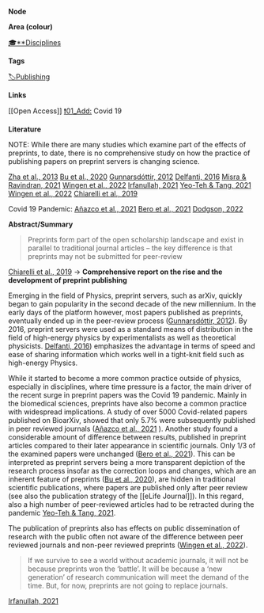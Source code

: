 **Node**

**Area (colour)**

[🎓**Disciplines](https://lean-sphynx-49b.notion.site/Disciplines-72ba770b397c4f34aed13a10d8d0cc3e?pvs=21)

**Tags**

[🏷️Publishing](https://lean-sphynx-49b.notion.site/Publishing-8d3c55fe5c894b3b9c1ebb666ebe341d?pvs=21)

**Links**

[[Open Access]] [❗01_Add:](https://lean-sphynx-49b.notion.site/01_Add-a47e54a5370f448cac702618787518b4?pvs=21) Covid 19

**Literature**

NOTE: While there are many studies which examine part of the effects of preprints, to date, there is no comprehensive study on how the practice of publishing papers on preprint servers is changing science.

[Zha et al., 2013](https://lean-sphynx-49b.notion.site/Zha-et-al-2013-ae22a438854d400ebc0372c1d3cc308b?pvs=21) [Bu et al., 2020](https://lean-sphynx-49b.notion.site/Bu-et-al-2020-f3041d9f38f342faa76f1ec29216c16e?pvs=21) [Gunnarsdóttir, 2012](https://lean-sphynx-49b.notion.site/Gunnarsd-ttir-2012-1d6f0e40d9e6400c96a9b4748c9d3867?pvs=21) [Delfanti, 2016](https://lean-sphynx-49b.notion.site/Delfanti-2016-0144403989904b7fb61757d03cdeadff?pvs=21) [Misra & Ravindran, 2021](https://lean-sphynx-49b.notion.site/Misra-Ravindran-2021-60b7ce0d0d4d4722825f7b3b7ad9d8f9?pvs=21) [Wingen et al., 2022](https://lean-sphynx-49b.notion.site/Wingen-et-al-2022-44327650e5c147cb830dc7a6253e2bd3?pvs=21) [Irfanullah, 2021](https://lean-sphynx-49b.notion.site/Irfanullah-2021-c77a515e57594f4cbfe84d62f3134af9?pvs=21) [Yeo-Teh & Tang, 2021](https://lean-sphynx-49b.notion.site/Yeo-Teh-Tang-2021-53c82c06d1334406a7a6c00cf88bd59a?pvs=21) [Wingen et al., 2022](https://lean-sphynx-49b.notion.site/Wingen-et-al-2022-44327650e5c147cb830dc7a6253e2bd3?pvs=21) [Chiarelli et al., 2019](https://lean-sphynx-49b.notion.site/Chiarelli-et-al-2019-f55f4c36f32249c9a6cb04755f903958?pvs=21)

Covid 19 Pandemic: [Añazco et al., 2021](https://lean-sphynx-49b.notion.site/A-azco-et-al-2021-24ab73cbe6bb48ad9599a8c9accbff41?pvs=21) [Bero et al., 2021](https://lean-sphynx-49b.notion.site/Bero-et-al-2021-61743fca7e004e83a1e6bd102a69ebc1?pvs=21) [Dodgson, 2022](https://lean-sphynx-49b.notion.site/Dodgson-2022-9524e077d1724b6386e6400c5c515b61?pvs=21)

  

**Abstract/Summary**

> Preprints form part of the open scholarship landscape and exist in parallel to traditional journal articles – the key difference is that preprints may not be submitted for peer-review

[Chiarelli et al., 2019](https://lean-sphynx-49b.notion.site/Chiarelli-et-al-2019-f55f4c36f32249c9a6cb04755f903958?pvs=21) → **Comprehensive report on the rise and the development of preprint publishing**

Emerging in the field of Physics, preprint servers, such as arXiv, quickly began to gain popularity in the second decade of the new millennium. In the early days of the platform however, most papers published as preprints, eventually ended up in the peer-review process ([Gunnarsdóttir, 2012](https://lean-sphynx-49b.notion.site/Gunnarsd-ttir-2012-1d6f0e40d9e6400c96a9b4748c9d3867?pvs=21)). By 2016, preprint servers were used as a standard means of distribution in the field of high-energy physics by experimentalists as well as theoretical physicists. [Delfanti, 2016](https://lean-sphynx-49b.notion.site/Delfanti-2016-0144403989904b7fb61757d03cdeadff?pvs=21)) emphasizes the advantage in terms of speed and ease of sharing information which works well in a tight-knit field such as high-energy Physics.

While it started to become a more common practice outside of physics, especially in disciplines, where time pressure is a factor, the main driver of the recent surge in preprint papers was the Covid 19 pandemic. Mainly in the biomedical sciences, preprints have also become a common practice with widespread implications. A study of over 5000 Covid-related papers published on BioarXiv, showed that only 5.7% were subsequently published in peer reviewed journals ([Añazco et al., 2021](https://lean-sphynx-49b.notion.site/A-azco-et-al-2021-24ab73cbe6bb48ad9599a8c9accbff41?pvs=21) ). Another study found a considerable amount of difference between results, published in preprint articles compared to their later appearance in scientific journals. Only 1/3 of the examined papers were unchanged ([Bero et al., 2021](https://lean-sphynx-49b.notion.site/Bero-et-al-2021-61743fca7e004e83a1e6bd102a69ebc1?pvs=21)). This can be interpreted as preprint servers being a more transparent depiction of the research process insofar as the correction loops and changes, which are an inherent feature of preprints ([Bu et al., 2020](https://lean-sphynx-49b.notion.site/Bu-et-al-2020-f3041d9f38f342faa76f1ec29216c16e?pvs=21)), are hidden in traditional scientific publications, where papers are published only after peer review (see also the publication strategy of the [[eLife Journal]]). In this regard, also a high number of peer-reviewed articles had to be retracted during the pandemic [Yeo-Teh & Tang, 2021](https://lean-sphynx-49b.notion.site/Yeo-Teh-Tang-2021-53c82c06d1334406a7a6c00cf88bd59a?pvs=21).

The publication of preprints also has effects on public dissemination of research with the public often not aware of the difference between peer reviewed journals and non-peer reviewed preprints ([Wingen et al., 2022](https://lean-sphynx-49b.notion.site/Wingen-et-al-2022-44327650e5c147cb830dc7a6253e2bd3?pvs=21)).

  

> If we survive to see a world without academic journals, it will not be because preprints won the ‘battle’. It will be because a ‘new generation’ of research communication will meet the demand of the time. But, for now, preprints are not going to replace journals.

[Irfanullah, 2021](https://lean-sphynx-49b.notion.site/Irfanullah-2021-c77a515e57594f4cbfe84d62f3134af9?pvs=21)